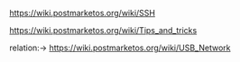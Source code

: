 https://wiki.postmarketos.org/wiki/SSH

https://wiki.postmarketos.org/wiki/Tips_and_tricks

relation:-> https://wiki.postmarketos.org/wiki/USB_Network
